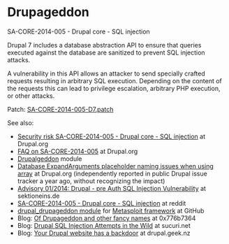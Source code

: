 Drupageddon
===========

SA-CORE-2014-005 - Drupal core - SQL injection

Drupal 7 includes a database abstraction API to ensure that queries executed against the database are sanitized to prevent SQL injection attacks.

A vulnerability in this API allows an attacker to send specially crafted requests resulting in arbitrary SQL execution. Depending on the content of the requests this can lead to privilege escalation, arbitrary PHP execution, or other attacks.


Patch: [SA-CORE-2014-005-D7.patch](https://www.drupal.org/files/issues/SA-CORE-2014-005-D7.patch)

See also:

 - [Security risk SA-CORE-2014-005 - Drupal core - SQL injection](https://www.drupal.org/SA-CORE-2014-005) at Drupal.org
 - [FAQ on SA-CORE-2014-005](https://www.drupal.org/node/2357241) at Drupal.org
 - [Drupalgeddon](https://www.drupal.org/project/drupalgeddon) module 
 - [Database ExpandArguments placeholder naming issues when using array](https://www.drupal.org/node/2146839) at Drupal.org (independently reported in public Drupal issue tracker a year ago, without recognizing the impact)
 - [Advisory 01/2014: Drupal - pre Auth SQL Injection Vulnerability](https://www.sektioneins.de/en/advisories/advisory-012014-drupal-pre-auth-sql-injection-vulnerability.html) at sektioneins.de
 - [SA-CORE-2014-005 - Drupal core - SQL injection](http://www.reddit.com/r/netsec/comments/2jbu8g/sacore2014005_drupal_core_sql_injection/) at reddit
 - [drupal_drupageddon module](https://github.com/rapid7/metasploit-framework/blob/master/modules/exploits/multi/http/drupal_drupageddon.rb) for [Metasploit framework](http://www.metasploit.com/) at GitHub
 - Blog: [Of Drupageddon and other fancy names](https://0x776b7364.wordpress.com/2014/10/16/of-drupageddon-and-other-fancy-names/) at 0x776b7364
 - Blog: [Drupal SQL Injection Attempts in the Wild](http://blog.sucuri.net/2014/10/drupal-sql-injection-attempts-in-the-wild.html) at sucuri.net
 - Blog: [Your Drupal website has a backdoor](http://drupal.geek.nz/blog/your-drupal-websites-backdoor) at drupal.geek.nz
